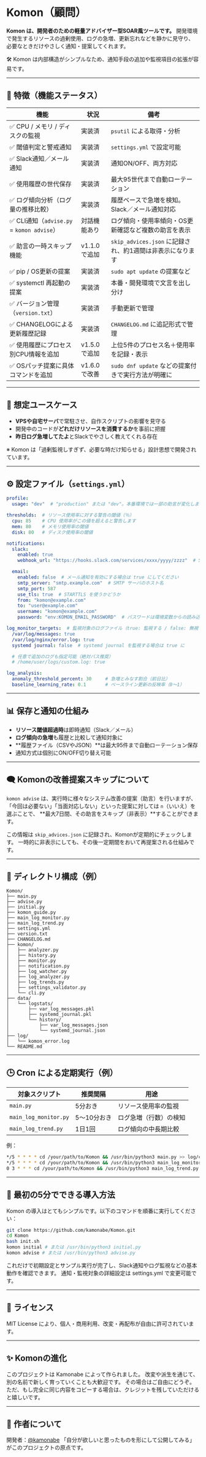 # Komon（顧問）

**Komon は、開発者のための軽量アドバイザー型SOAR風ツールです。**
開発環境で発生するリソースの過剰使用、ログの急増、更新忘れなどを静かに見守り、
必要なときだけやさしく通知・提案してくれます。

🛠 Komon は内部構造がシンプルなため、通知手段の追加や監視項目の拡張が容易です。

---

## 🔧 特徴（機能ステータス）

| 機能                                 | 状況                | 備考 |
|--------------------------------------|---------------------|------|
| ✅ CPU / メモリ / ディスクの監視      | 実装済              | `psutil` による取得・分析 |
| ✅ 閾値判定と警戒通知                 | 実装済              | `settings.yml` で設定可能 |
| ✅ Slack通知／メール通知              | 実装済              | 通知ON/OFF、両方対応 |
| ✅ 使用履歴の世代保存                 | 実装済              | 最大95世代まで自動ローテーション |
| ✅ ログ傾向分析（ログ量の推移比較）   | 実装済              | 履歴ベースで急増を検知。Slack／メール通知対応 |
| ✅ CLI通知（`advise.py` = `komon advise`） | 対話機能あり          | ログ傾向・使用率傾向・OS更新確認など複数の助言を表示 |
| ✅ 助言の一時スキップ機能              | v1.1.0で追加         | `skip_advices.json` に記録され、約1週間は非表示になります |
| ✅ pip / OS更新の提案                  | 実装済              | `sudo apt update` の提案など |
| ✅ systemctl 再起動の提案              | 実装済              | 本番・開発環境で文言を出し分け |
| ✅ バージョン管理（`version.txt`）     | 実装済              | 手動更新で管理 |
| ✅ CHANGELOGによる更新履歴記録        | 実装済              | `CHANGELOG.md` に追記形式で管理 |
| ✅ 使用履歴にプロセス別CPU情報を追加        | v1.5.0で追加         | 上位5件のプロセス名＋使用率を記録・表示 |
| ✅ OSパッチ提案に具体コマンドを追加         | v1.6.0で改善         | `sudo dnf update` などの提案付きで実行方法が明確に |


---

## 🌟 想定ユースケース

- **VPSや自宅サーバ**で常駐させ、自作スクリプトの影響を見守る
- 開発中のコードが**どれだけリソースを消費するか**を事前に把握
- **昨日ログ急増してたよ**とSlackでやさしく教えてくれる存在

※ Komon は「過剰監視しすぎず、必要な時だけ知らせる」設計思想で開発されています。

---

## ⚙️ 設定ファイル（`settings.yml`）

```yaml
profile:
  usage: "dev"  # "production" または "dev"。本番環境では一部の助言が変化します。

thresholds:  # リソース使用率に対する警告の閾値（％）
  cpu: 85    # CPU 使用率がこの値を超えると警告します
  mem: 80    # メモリ使用率の閾値
  disk: 80   # ディスク使用率の閾値

notifications:
  slack:
    enabled: true
    webhook_url: "https://hooks.slack.com/services/xxxx/yyyy/zzzz"  # Slack の Webhook URL

  email:
    enabled: false  # メール通知を有効にする場合は true にしてください
    smtp_server: "smtp.example.com"  # SMTP サーバのホスト名
    smtp_port: 587
    use_tls: true  # STARTTLS を使うかどうか
    from: "komon@example.com"
    to: "user@example.com"
    username: "komon@example.com"
    password: "env:KOMON_EMAIL_PASSWORD"  # パスワードは環境変数からの読み込みを推奨

log_monitor_targets:  # 監視対象のログファイル（true: 監視する / false: 無視する）
  /var/log/messages: true
  /var/log/nginx/error.log: true
  systemd journal: false  # systemd journal を監視する場合は true に

  # 任意で追加のログも指定可能（絶対パス推奨）
  # /home/user/logs/custom.log: true

log_analysis:
  anomaly_threshold_percent: 30     # 急増とみなす割合（前日比）
  baseline_learning_rate: 0.1       # ベースライン更新の反映率（0〜1）
```

---

## 📊 保存と通知の仕組み

- **リソース閾値超過時**は即時通知（Slack／メール）
- **ログ傾向の急増**も履歴と比較して通知対象に
- **履歴ファイル（CSVやJSON）**は最大95件まで自動ローテーション保存
- 通知方式は個別にON/OFF切り替え可能

---

## 🗨️ Komonの改善提案スキップについて

`komon advise` は、実行時に様々なシステム改善の提案（助言）を行いますが、
「今回は必要ない」「当面対応しない」といった提案に対しては `n`（いいえ）を選ぶことで、
**最大7日間、その助言をスキップ（非表示）**することができます。

この情報は `skip_advices.json` に記録され、Komonが定期的にチェックします。
一時的に非表示にしても、その後一定期間をおいて再提案される仕組みです。

---

## 📁 ディレクトリ構成（例）

```
Komon/
├── main.py
├── advise.py
├── initial.py
├── komon_guide.py
├── main_log_monitor.py
├── main_log_trend.py
├── settings.yml
├── version.txt
├── CHANGELOG.md
├── komon/
│   ├── analyzer.py
│   ├── history.py
│   ├── monitor.py
│   ├── notification.py
│   ├── log_watcher.py
│   ├── log_analyzer.py
│   ├── log_trends.py
│   ├── settings_validator.py
│   └── cli.py
├── data/
│   └── logstats/
│       ├── var_log_messages.pkl
│       ├── systemd_journal.pkl
│       └── history/
│           ├── var_log_messages.json
│           └── systemd_journal.json
├── log/
│   └── komon_error.log
└── README.md
```

---

## 🕒 Cron による定期実行（例）

| 対象スクリプト        | 推奨間隔   | 用途                     |
|------------------------|------------|--------------------------|
| `main.py`              | 5分おき    | リソース使用率の監視     |
| `main_log_monitor.py`  | 5〜10分おき | ログ急増（行数）の検知   |
| `main_log_trend.py`    | 1日1回     | ログ傾向の中長期比較     |

例：

```bash
*/5 * * * * cd /your/path/to/Komon && /usr/bin/python3 main.py >> log/cron_main.log 2>&1
*/5 * * * * cd /your/path/to/Komon && /usr/bin/python3 main_log_monitor.py >> log/cron_monitor.log 2>&1
0 3 * * * cd /your/path/to/Komon && /usr/bin/python3 main_log_trend.py >> log/cron_trend.log 2>&1
```

---

## 🚀 最初の5分でできる導入方法

Komon の導入はとてもシンプルです。以下のコマンドを順番に実行してください：

```bash
git clone https://github.com/kamonabe/Komon.git
cd Komon
bash init.sh
komon initial # または /usr/bin/python3 initial.py
komon advise # または /usr/bin/python3 advise.py
```

これだけで初期設定とサンプル実行が完了し、Slack通知やログ監視などの基本動作を確認できます。
通知・監視対象の詳細設定は settings.yml で変更可能です。

---

## 📄 ライセンス

MIT License により、個人・商用利用、改変・再配布が自由に許可されています。

---

## ✨ Komonの進化

このプロジェクトは Kamonabe によって作られました。
改変や派生を通じて、別の名前で新しく育っていくことも大歓迎です。
その場合はご自由にどうぞ。
ただ、もし完全に同じ内容をコピーする場合は、クレジットを残していただけると嬉しいです。

---

## 👤 作者について

開発者：[@kamonabe](https://github.com/kamonabe)
「自分が欲しいと思ったものを形にして公開してみる」がこのプロジェクトの原点です。

